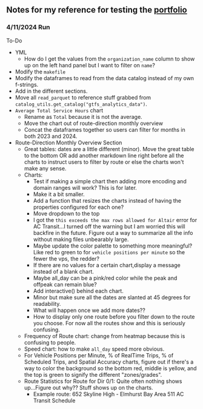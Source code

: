 ## Notes for my reference for testing the [portfolio](https://test-gtfs-exploratory--cal-itp-data-analyses.netlify.app/readme)
### 4/11/2024 Run 
To-Do
* YML
    * How do I get the values from the `organization_name` column to show up on the left hand panel but I want to filter on  `name`?
* Modify the `makefile`
* Modify the dataframes to read from the data catalog instead of my own f-strings.
* Add in the different sections.
* Move all `read_parquet` to reference stuff grabbed from `catalog_utils.get_catalog("gtfs_analytics_data")`.
* `Average Total Service Hours` chart 
    * Rename as `Total` because it is not the average.
    * Move the chart out of route-direction monthly overview
    * Concat the dataframes together so users can filter for months in both 2023 and 2024.
* Route-Direction Monthly Overview Section
    * Great tables: dates are a little different (minor). Move the great table to the bottom OR add another markdown line right before all the charts to instruct users to filter by route or else the charts won't make any sense.
    * Charts: 
        * Test if making a simple chart then adding more encoding and domain ranges will work? This is for later.
        * Make it a bit smaller.
        * Add a function that resizes the charts instead of having the properties configured for each one? 
        * Move dropdown to the top
        * I got the `this exceeds the max rows allowed for Altair` error for AC Transit...I turned off the warning but I am worried this will backfire in the future. Figure out a way to summarize all the info without making files unbearably large.
        * Maybe update the color palette to something more meaningful? Like red to green to for `vehicle positions per minute` so the fewer the vps, the redder? 
        * If there are no values for a certain chart,display a message instead of a blank chart.
        * Maybe all_day can be a pink/red color while the peak and offpeak can remain blue? 
        * Add interactive() behind each chart.
        * Minor but make sure all the dates are slanted at 45 degrees for readability.
        * What will happen once we add more dates?? 
        * How to display only one route before you filter down to the route you choose. For now all the routes show and this is seriously confusing.
    * Frequency of Route chart: change from heatmap because this is confusing to people. 
    * Speed chart: how to make `all_day` speed more obvious.
    * For Vehicle Positions per Minute, % of RealTime Trips, % of Scheduled Trips, and Spatial Accuracy charts, figure out if there's a way to color the background so the bottom  red, middle is yellow, and the top is green to signify the different "zones/grades".
    * Route Statistics for Route for Dir 0/1: Quite often nothing shows up...Figure out why?? Stuff shows up on the charts. 
        * Example route: 652 Skyline High - Elmhurst Bay Area 511 AC Transit Schedule
